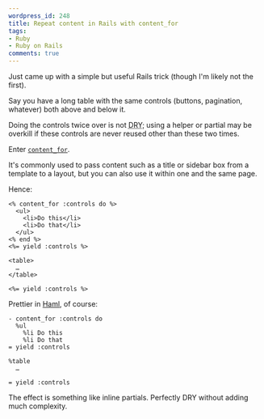 ```yaml
---
wordpress_id: 248
title: Repeat content in Rails with content_for
tags:
- Ruby
- Ruby on Rails
comments: true
---
```

Just came up with a simple but useful Rails trick (though I'm likely not the first).

Say you have a long table with the same controls (buttons, pagination, whatever) both above and below it.

Doing the controls twice over is not <abbr title="Don't Repeat Yourself">DRY</abbr>; using a helper or partial may be overkill if these controls are never reused other than these two times.

Enter <a href="http://api.rubyonrails.com/classes/ActionView/Helpers/CaptureHelper.html#M001751"><code>content_for</code></a>.

It's commonly used to pass content such as a title or sidebar box from a template to a layout, but you can also use it within one and the same page.

<!--more-->

Hence:

``` erb
<% content_for :controls do %>
  <ul>
    <li>Do this</li>
    <li>Do that</li>
  </ul>
<% end %>
<%= yield :controls %>

<table>
  …
</table>

<%= yield :controls %>
```

Prettier in <a href="http://haml.hamptoncatlin.com/">Haml</a>, of course:

``` haml
- content_for :controls do
  %ul
    %li Do this
    %li Do that
= yield :controls

%table
  …

= yield :controls
```

The effect is something like inline partials. Perfectly DRY without adding much complexity.
